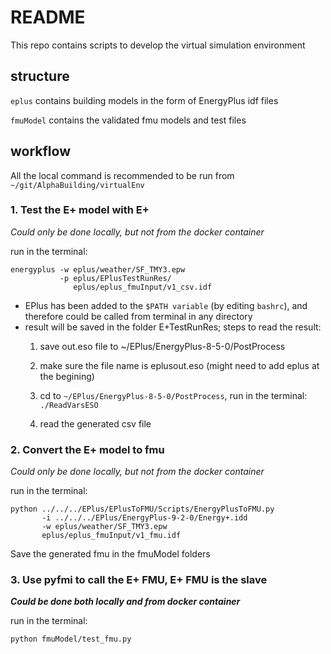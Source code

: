 # README

This repo contains scripts to develop the virtual simulation environment

## structure

``eplus`` contains building models in the form of EnergyPlus idf files

``fmuModel`` contains the validated fmu models and test files


## workflow

All the local command is recommended to be run from `~/git/AlphaBuilding/virtualEnv`


### 1. Test the E+ model with E+

_Could only be done locally, but not from the docker container_

run in the terminal:
```
energyplus -w eplus/weather/SF_TMY3.epw 
           -p eplus/EPlusTestRunRes/ 
              eplus/eplus_fmuInput/v1_csv.idf
```
  - EPlus has been added to the ``$PATH variable`` (by editing ``bashrc``), and therefore 
    could be called from terminal in any directory
  - result will be saved in the folder E+TestRunRes; steps to read the result:
    1. save out.eso file to ~/EPlus/EnergyPlus-8-5-0/PostProcess

    2. make sure the file name is eplusout.eso (might need to add eplus at the begining)

    3. cd to ``~/EPlus/EnergyPlus-8-5-0/PostProcess``, run in the terminal:
       ``./ReadVarsESO``

    4. read the generated csv file

### 2. Convert the E+ model to fmu

_Could only be done locally, but not from the docker container_

run in the terminal:
```
python ../../../EPlus/EPlusToFMU/Scripts/EnergyPlusToFMU.py 
       -i ../../../EPlus/EnergyPlus-9-2-0/Energy+.idd 
       -w eplus/weather/SF_TMY3.epw
       eplus/eplus_fmuInput/v1_fmu.idf 
```
Save the generated fmu in the fmuModel folders 


### 3. Use pyfmi to call the E+ FMU, E+ FMU is the slave

_**Could be done both locally and from docker container**_

run in the terminal:
```
python fmuModel/test_fmu.py
